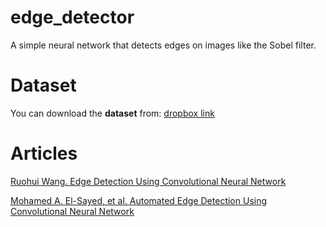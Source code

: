 # edge_detector

A simple neural network that detects edges on images like the Sobel filter.

# Dataset

You can download the **dataset** from:
[dropbox link](https://www.dropbox.com/s/fqf3ip7dwnu2sxo/edge_dataset.zip?dl=0)

# Articles

[Ruohui Wang. Edge Detection Using Convolutional Neural Network](http://www.springer.com/cda/content/document/cda_downloaddocument/9783319406626-c2.pdf)

[Mohamed A. El-Sayed, et al. Automated Edge Detection Using Convolutional Neural Network](https://thesai.org/Downloads/Volume4No10/Paper_3-Automated_Edge_Detection_Using_Convolutional.pdf)
